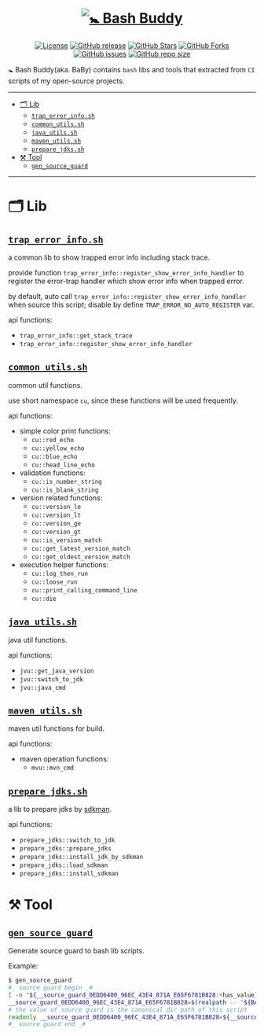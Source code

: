 # <div align="center"><a href="#"><img src="https://github.com/foldright/bash-buddy/assets/1063891/7f4ae25c-d57f-464a-bd29-2261fc372688" alt="🚼 Bash Buddy"></a></div>

<p align="center">
<a href="https://www.apache.org/licenses/LICENSE-2.0.html"><img src="https://img.shields.io/github/license/foldright/bash-buddy?color=4D7A97&logo=apache" alt="License"></a>
<a href="https://github.com/foldright/bash-buddy/releases"><img src="https://img.shields.io/github/release/foldright/bash-buddy.svg" alt="GitHub release"></a>
<a href="https://github.com/foldright/bash-buddy/stargazers"><img src="https://img.shields.io/github/stars/foldright/bash-buddy?style=flat" alt="GitHub Stars"></a>
<a href="https://github.com/foldright/bash-buddy/fork"><img src="https://img.shields.io/github/forks/foldright/bash-buddy?style=flat" alt="GitHub Forks"></a>
<a href="https://github.com/foldright/bash-buddy/issues"><img src="https://img.shields.io/github/issues/foldright/bash-buddy" alt="GitHub issues"></a>
<a href="https://github.com/foldright/bash-buddy"><img src="https://img.shields.io/github/repo-size/foldright/bash-buddy" alt="GitHub repo size"></a>
</p>

🚼 Bash Buddy(aka. BaBy) contains `bash` libs and tools that extracted from `CI` scripts of my open-source projects.

-----------------------------------

<!-- START doctoc generated TOC please keep comment here to allow auto update -->
<!-- DON'T EDIT THIS SECTION, INSTEAD RE-RUN doctoc TO UPDATE -->

- [🗂 Lib](#-lib)
    - [`trap_error_info.sh`](#trap_error_infosh)
    - [`common_utils.sh`](#common_utilssh)
    - [`java_utils.sh`](#java_utilssh)
    - [`maven_utils.sh`](#maven_utilssh)
    - [`prepare_jdks.sh`](#prepare_jdkssh)
- [⚒️ Tool](#-tool)
    - [`gen_source_guard`](#gen_source_guard)

<!-- END doctoc generated TOC please keep comment here to allow auto update -->

-----------------------------------

# 🗂 Lib

## [`trap_error_info.sh`](lib/trap_error_info.sh)

a common lib to show trapped error info including stack trace.

provide function `trap_error_info::register_show_error_info_handler`
to register the error-trap handler which show error info when trapped error.

by default, auto call `trap_error_info::register_show_error_info_handler` when source this script; disable by
define `TRAP_ERROR_NO_AUTO_REGISTER` var.

api functions:

- `trap_error_info::get_stack_trace`
- `trap_error_info::register_show_error_info_handler`

## [`common_utils.sh`](lib/common_utils.sh)

common util functions.

use short namespace `cu`, since these functions will be used frequently.

api functions:

- simple color print functions:
    - `cu::red_echo`
    - `cu::yellow_echo`
    - `cu::blue_echo`
    - `cu::head_line_echo`
- validation functions:
    - `cu::is_number_string`
    - `cu::is_blank_string`
- version related functions:
    - `cu::version_le`
    - `cu::version_lt`
    - `cu::version_ge`
    - `cu::version_gt`
    - `cu::is_version_match`
    - `cu::get_latest_version_match`
    - `cu::get_oldest_version_match`
- execution helper functions:
    - `cu::log_then_run`
    - `cu::loose_run`
    - `cu::print_calling_command_line`
    - `cu::die`

## [`java_utils.sh`](lib/javautils.sh)

java util functions.

api functions:

- `jvu::get_java_version`
- `jvu::switch_to_jdk`
- `jvu::java_cmd`

## [`maven_utils.sh`](lib/maven_utils.sh)

maven util functions for build.

api functions:

- maven operation functions:
    - `mvu::mvn_cmd`

## [`prepare_jdks.sh`](lib/prepare_jdks.sh)

a lib to prepare jdks by [sdkman](https://sdkman.io/).

api functions:

- `prepare_jdks::switch_to_jdk`
- `prepare_jdks::prepare_jdks`
- `prepare_jdks::install_jdk_by_sdkman`
- `prepare_jdks::load_sdkman`
- `prepare_jdks::install_sdkman`

# ⚒️ Tool

## [`gen_source_guard`](bin/gen_source_guard)

Generate source guard to bash lib scripts.

Example:

```sh
$ gen_source_guard
#_ source guard begin _#
[ -n "${__source_guard_0EDD6400_96EC_43E4_871A_E65F6781B828:+has_value}" ] && return
__source_guard_0EDD6400_96EC_43E4_871A_E65F6781B828=$(realpath -- "${BASH_SOURCE[0]}")
# the value of source guard is the canonical dir path of this script
readonly __source_guard_0EDD6400_96EC_43E4_871A_E65F6781B828=${__source_guard_0EDD6400_96EC_43E4_871A_E65F6781B828%/*}
#_ source guard end _#
```
